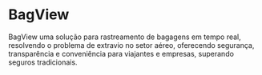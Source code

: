 # BagView
BagView uma solução para rastreamento de bagagens em tempo real, resolvendo o problema de extravio no setor aéreo, oferecendo segurança, transparência e conveniência para viajantes e empresas, superando seguros tradicionais.
